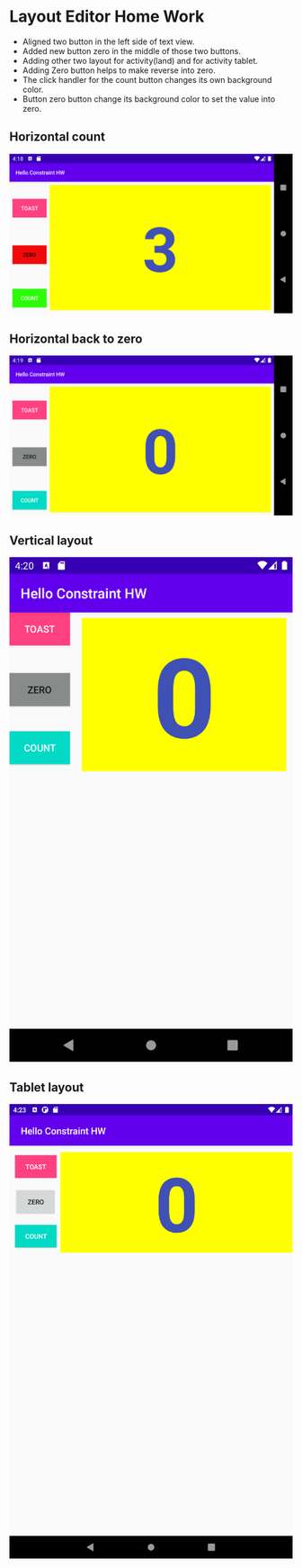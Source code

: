 # Layout Editor Home Work
- Aligned two button in the left side of text view.
- Added new button zero in the middle of those two buttons.
- Adding other two layout for activity(land) and for activity tablet.
- Adding Zero button helps to make reverse into zero.
- The click handler for the count button changes its own background color.
- Button zero button change its background color to set the value into zero.
## Horizontal count
![alt text](L1.png)

## Horizontal back to zero
![alt text](l3.png)

## Vertical layout
![alt text](l4.png)

## Tablet layout
![alt text](T1.png)
